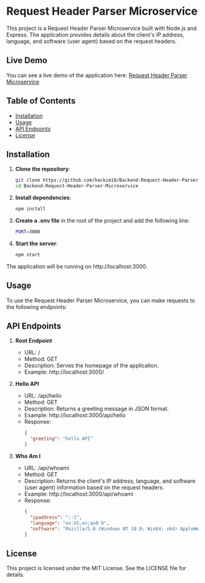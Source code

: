 # Request Header Parser Microservice

This project is a Request Header Parser Microservice built with Node.js and Express. The application provides details about the client's IP address, language, and software (user agent) based on the request headers.

## Live Demo

You can see a live demo of the application here: [Request Header Parser Microservice](https://request-header-parser.hackimtech.com)

## Table of Contents

- [Installation](#installation)
- [Usage](#usage)
- [API Endpoints](#api-endpoints)
- [License](#license)

## Installation

1. **Clone the repository**:

   ```sh
   git clone https://github.com/hackim18/Backend-Request-Header-Parser-Microservice
   cd Backend-Request-Header-Parser-Microservice
   ```

2. **Install dependencies**:

   ```sh
   npm install
   ```

3. **Create a .env file** in the root of the project and add the following line:

   ```sh
   PORT=3000
   ```

4. **Start the server**:
   ```sh
   npm start
   ```

The application will be running on http://localhost:3000.

## Usage

To use the Request Header Parser Microservice, you can make requests to the following endpoints:

## API Endpoints

1. **Root Endpoint**

   - URL: /
   - Method: GET
   - Description: Serves the homepage of the application.
   - Example: http://localhost:3000/

2. **Hello API**

   - URL: /api/hello
   - Method: GET
   - Description: Returns a greeting message in JSON format.
   - Example: http://localhost:3000/api/hello
   - Response:
     ```json
     {
       "greeting": "hello API"
     }
     ```

3. **Who Am I**
   - URL: /api/whoami
   - Method: GET
   - Description: Returns the client's IP address, language, and software (user agent) information based on the request headers.
   - Example: http://localhost:3000/api/whoami
   - Response:
     ```json
     {
       "ipaddress": "::1",
       "language": "en-US,en;q=0.9",
       "software": "Mozilla/5.0 (Windows NT 10.0; Win64; x64) AppleWebKit/537.36 (KHTML, like Gecko) Chrome/91.0.4472.124 Safari/537.36"
     }
     ```

## License

This project is licensed under the MIT License. See the LICENSE file for details.
